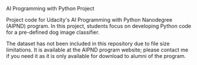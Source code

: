 AI Programming with Python Project

Project code for Udacity's AI Programming with Python Nanodegree (AIPND) program. In this project, students focus on developing Python code for a pre-defined dog image classifier.

The dataset has not been included in this repository due to file size limitations. It is available at the AIPND program website; please contact me if you need it as it is only available for download to alumni of the program.
